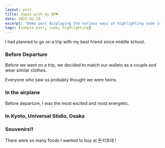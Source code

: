 ```yaml
---
layout: post
title: Japan with my BF♥️
date: 2023-02-18
excerpt: "Demo post displaying the various ways of highlighting code in Markdown."
tags: [sample post, code, highlighting]
---
```


I had planned to go on a trip with my best friend since middle school.



### Before Departure 

Before we went on a trip, we decided to match our wallets as a couple and wear similar clothes.

Everyone who saw us probably thought we were twins.





### In the airplane

Before departure, I was the most excited and most energetic.    


### In Kyoto, Universal Stidio, Osaka




### Souvenirs!!

There were so many foods I wanted to buy at 돈키호테 !



